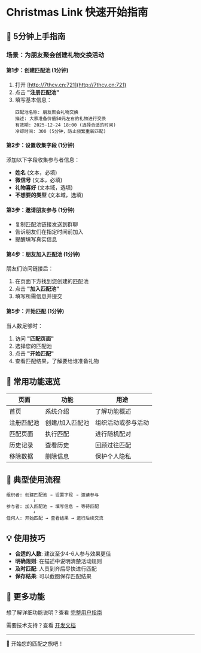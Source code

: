 # Christmas Link 快速开始指南

## 🎯 5分钟上手指南

### 场景：为朋友聚会创建礼物交换活动

#### 第1步：创建匹配池 (1分钟)
1. 打开 [http://7thcv.cn:721](http://7thcv.cn:721)
2. 点击 **"注册匹配池"**
3. 填写基本信息：
   ```
   匹配池名称: 朋友聚会礼物交换
   描述: 大家准备价值50元左右的礼物进行交换
   有效期: 2025-12-24 18:00 (选择合适的时间)
   冷却时间: 300 (5分钟，防止频繁重新匹配)
   ```

#### 第2步：设置收集字段 (1分钟)
添加以下字段收集参与者信息：
- **姓名** (文本，必填)
- **微信号** (文本，必填) 
- **礼物喜好** (文本域，选填)
- **不想要的类型** (文本域，选填)

#### 第3步：邀请朋友参与 (1分钟)
- 复制匹配池链接发送到群聊
- 告诉朋友们在指定时间前加入
- 提醒填写真实信息

#### 第4步：朋友加入匹配池 (1分钟)
朋友们访问链接后：
1. 在页面下方找到您创建的匹配池
2. 点击 **"加入匹配池"**
3. 填写所需信息并提交

#### 第5步：开始匹配 (1分钟)
当人数足够时：
1. 访问 **"匹配页面"**
2. 选择您的匹配池
3. 点击 **"开始匹配"**
4. 查看匹配结果，了解要给谁准备礼物

## 📱 常用功能速览

| 页面 | 功能 | 用途 |
|------|------|------|
| 首页 | 系统介绍 | 了解功能概述 |
| 注册匹配池 | 创建/加入匹配池 | 组织活动或参与活动 |
| 匹配页面 | 执行匹配 | 进行随机配对 |
| 历史记录 | 查看历史 | 回顾过往匹配 |
| 移除数据 | 删除信息 | 保护个人隐私 |

## 🔄 典型使用流程

```
组织者: 创建匹配池 → 设置字段 → 邀请参与
          ↓
参与者: 加入匹配池 → 填写信息 → 等待匹配
          ↓
任何人: 开始匹配 → 查看结果 → 进行后续交流
```

## 💡 使用技巧

- **合适的人数**: 建议至少4-6人参与效果更佳
- **明确规则**: 在描述中说明清楚活动规则
- **及时匹配**: 人员到齐后尽快进行匹配
- **保存结果**: 可以截图保存匹配结果

## 🚀 更多功能

想了解详细功能说明？查看 [完整用户指南](USER_GUIDE.md)

需要技术支持？查看 [开发文档](README.md)

---

🎄 开始您的匹配之旅吧！
